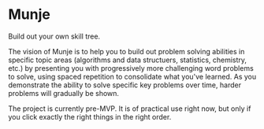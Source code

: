 # Munje

Build out your own skill tree.

The vision of Munje is to help you to build out problem solving abilities in specific topic areas (algorithms and data structuers, statistics, chemistry, etc.) by presenting you with progressively more challenging word problems to solve, using spaced repetition to consolidate what you've learned.  As you demonstrate the ability to solve specific key problems over time, harder problems will gradually be shown.

The project is currently pre-MVP.  It is of practical use right now, but only if you click exactly the right things in the right order.
